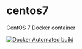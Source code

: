 # centos7
CentOS 7 Docker container

[docker_badge]: https://img.shields.io/docker/cloud/automated/learningtocloud/centos7
[docker_link]: https://hub.docker.com/r/learningtocloud/centos7

[![Docker Automated build][docker_badge]][docker_link]
